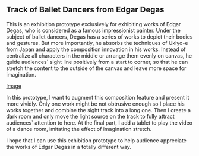## Track of Ballet Dancers from Edgar Degas

This is an exhibition prototype exclusively for exhibiting works of Edgar Degas, who is considered as a famous impressionist painter. Under the subject of ballet dancers, Degas has a series of works to depict their bodies and gestures. But more importantly, he absorbs the techniques of Ukiyo-e from Japan and apply the composition innovation in his works. Instead of centralize all characters in the middle or arrange them evenly on canvas, he guide audiences` sight line positively from a start to corner, so that he can stretch the content to the outside of the canvas and leave more space for imagination. 

[Image](exhibition.jpg)

In this prototype, I want to augment this composition feature and present it more vividly. Only one work might be not obtrusive enough so I place his works together and combine the sight track into a long one. Then I create a dark room and only move the light source on the track to fully attract audiences` attention to here. At the final part, I add a tablet to play the video of a dance room, imitating the effect of imagination stretch. 

I hope that I can use this exhibition prototype to help audience appreciate the works of Edgar Degas in a totally different way.
